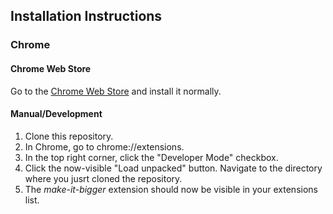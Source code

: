 ## Installation Instructions

### Chrome

#### Chrome Web Store

Go to the [Chrome Web Store](https://chrome.google.com/webstore/detail/empty-new-tab-page-select/ppnljghmgbgkebhihiphkkmdgpnccoen) and install it normally.

#### Manual/Development

1. Clone this repository.
2. In Chrome, go to chrome://extensions.
3. In the top right corner, click the "Developer Mode" checkbox.
4. Click the now-visible "Load unpacked" button. Navigate to the directory where you jusrt cloned the repository.
5. The *make-it-bigger* extension should now be visible in your extensions list.